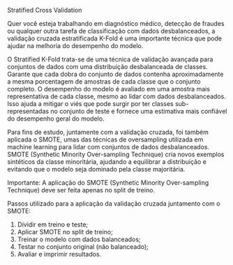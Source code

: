 Stratified Cross Validation

Quer você esteja trabalhando em diagnóstico médico, detecção de fraudes ou qualquer outra tarefa de classificação com dados desbalanceados, a validação cruzada estratificada K-Fold é uma importante técnica
que pode ajudar na melhoria do desempenho do modelo.

O Stratified K-Fold trata-se de uma técnica de validação avançada para conjuntos de dados com uma distribuição desbalanceada de classes.
Garante que cada dobra do conjunto de dados contenha aproximadamente a mesma porcentagem de amostras de cada classe que o conjunto completo.
O desempenho do modelo é avaliado em uma amostra mais representativa de cada classe, mesmo ao lidar com dados desbalanceados.
Isso ajuda a mitigar o viés que pode surgir por ter classes sub-representadas no conjunto de teste e fornece uma estimativa mais confiável do desempenho geral do modelo.

Para fins de estudo, juntamente com a validação cruzada, foi também aplicada o SMOTE, umas das técnicas de oversampling utilizada em machine learning para lidar com conjuntos de dados desbalanceados.
SMOTE (Synthetic Minority Over-sampling Technique) cria novos exemplos sintéticos da classe minoritária, ajudando a equilibrar a distribuição e evitando que o modelo seja dominado pela classe majoritária. 

Importante: A aplicação do SMOTE (Synthetic Minority Over-sampling Technique) deve ser feita apenas no split de treino.

Passos utilizado para a aplicação da validação cruzada juntamento com o SMOTE:
1. Dividir em treino e teste;
2. Aplicar SMOTE no split de treino;
3. Treinar o modelo com dados balanceados;
4. Testar no conjunto original (não balanceado);
5. Avaliar e imprimir resultados.
